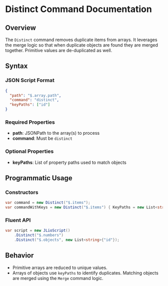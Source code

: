 # Distinct Command Documentation

## Overview

The `Distinct` command removes duplicate items from arrays. It leverages the merge logic so that when duplicate objects are found they are merged together. Primitive values are de-duplicated as well.

## Syntax

### JSON Script Format
```json
{
  "path": "$.array.path",
  "command": "distinct",
  "keyPaths": ["id"]
}
```

### Required Properties
- **path**: JSONPath to the array(s) to process
- **command**: Must be `distinct`

### Optional Properties
- **keyPaths**: List of property paths used to match objects

## Programmatic Usage

### Constructors
```csharp
var command = new Distinct("$.items");
var commandWithKeys = new Distinct("$.items") { KeyPaths = new List<string>{"id"} };
```

### Fluent API
```csharp
var script = new JLioScript()
    .Distinct("$.numbers")
    .Distinct("$.objects", new List<string>{"id"});
```

## Behavior
- Primitive arrays are reduced to unique values.
- Arrays of objects use `keyPaths` to identify duplicates. Matching objects are merged using the `Merge` command logic.

